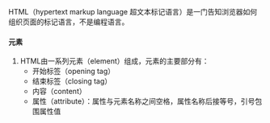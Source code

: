 HTML（hypertext markup language 超文本标记语言）是一门告知浏览器如何组织页面的标记语言，不是编程语言。

#### 元素

1. HTML由一系列元素（element）组成，元素的主要部分有：
   - 开始标签（opening tag）
   - 结束标签（closing tag）
   - 内容（content）
   - 属性（attribute）：属性与元素名称之间空格，属性名称后接等号，引号包围属性值


